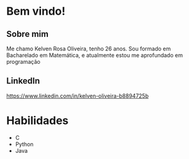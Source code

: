# Bem vindo!

## Sobre mim
Me chamo Kelven Rosa Oliveira, tenho 26 anos. Sou formado em Bacharelado em Matemática, e atualmente estou me aprofundado em programação

## LinkedIn

https://www.linkedin.com/in/kelven-oliveira-b8894725b

# Habilidades

* C
* Python
* Java